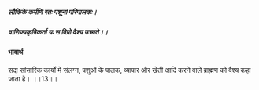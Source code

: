 ##### लौकिके कर्मणि रतः पशूनां परिपालकः।
##### वाणिज्यकृषिकर्ता यः स विप्रो वैश्य उच्यते।। 

#### भावार्थ

सदा सांसारिक कार्यों में संलग्न, पशुओं के पालक, व्यापार और खेती आदि करने वाले ब्राह्मण को वैश्य कहा जाता है। ।।13।।